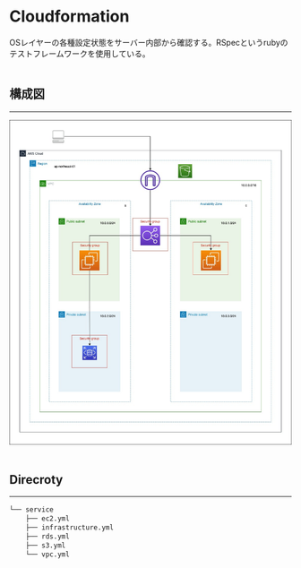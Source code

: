 # Cloudformation
OSレイヤーの各種設定状態をサーバー内部から確認する。RSpecというrubyのテストフレームワークを使用している。
<br>
<br>

## 構成図
***
![構成図](./image/../../image/infrastructure_diagram.jpg)
<br>
<br>

## Direcroty
***
```
└── service
    ├── ec2.yml
    ├── infrastructure.yml
    ├── rds.yml
    ├── s3.yml
    └── vpc.yml
```
<br>
<br>
